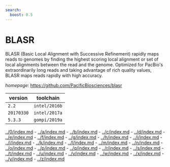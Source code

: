 ```yaml
---
search:
  boost: 0.5
---
```

# BLASR

BLASR (Basic Local Alignment with Successive Refinement) rapidly maps   reads to genomes by finding the highest scoring local alignment or set of local alignments   between the read and the genome. Optimized for PacBio's extraordinarily long reads and   taking advantage of rich quality values, BLASR maps reads rapidly with high accuracy.

*homepage*: <https://github.com/PacificBiosciences/blasr>

version | toolchain
--------|----------
``2.2`` | ``intel/2016b``
``20170330`` | ``intel/2017a``
``5.3.3`` | ``gompi/2019a``

[../0/index.md](0) - [../a/index.md](a) - [../b/index.md](b) - [../c/index.md](c) - [../d/index.md](d) - [../e/index.md](e) - [../f/index.md](f) - [../g/index.md](g) - [../h/index.md](h) - [../i/index.md](i) - [../j/index.md](j) - [../k/index.md](k) - [../l/index.md](l) - [../m/index.md](m) - [../n/index.md](n) - [../o/index.md](o) - [../p/index.md](p) - [../q/index.md](q) - [../r/index.md](r) - [../s/index.md](s) - [../t/index.md](t) - [../u/index.md](u) - [../v/index.md](v) - [../w/index.md](w) - [../x/index.md](x) - [../y/index.md](y) - [../z/index.md](z)

